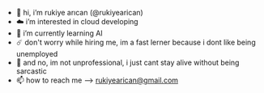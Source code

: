 - 🧷 hi, i’m rukiye arıcan (@rukiyearican)
- ☁️ i’m interested in cloud developing
- 🧩 i’m currently learning AI
- ☄️ don't worry while hiring me, im a fast lerner because i dont like being unemployed
- 🦘 and no, im not unprofessional, i just cant stay alive without being sarcastic
- 📫 how to reach me --> rukiyearican@gmail.com 

<!---
rukiyearican/rukiyearican is a ✨ special ✨ repository because its `README.md` (this file) appears on your GitHub profile.
You can click the Preview link to take a look at your changes.
--->
